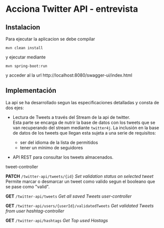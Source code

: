 # Acciona Twitter API - entrevista

## Instalacion 
Para ejecutar la aplicacion se debe compilar
````shell
mvn clean install 
````
y ejecutar mediante 
````shell
mvn spring-boot:run
````
y acceder al la url http://localhost:8080/swagger-ui/index.html


## Implementación
La api se ha desarrollado segun las especificaciones detalladas y consta de dos ejes:
* Lectura de Tweets a través del Stream de la api de twitter.   
  Esta parte se encarga de nutrir la base de datos con los tweets que se van recuperando del stream mediante ``twitter4j``.
  La inclusión en la base de datos de los tweets que llegan esta sujeta a una serie de requisitos:
  * ser del idioma de la lista de permitidos 
  * tener un mínimo de seguidores
    
  
* API REST para consultar los tweets almacenados.

tweet-controller


**PATCH**
`/twitter-api/tweets/{id}`
_Set validation status on selected tweet_  
Permite marcar o desmarcar un tweet como valido segun el booleano que se pase como "valid".


**GET**
`/twitter-api/tweets`
_Get all saved Tweets
user-controller_


**GET**
`/twitter-api/users/{userId}/validatedTweets`
_Get validated Tweets from user
hashtag-controller_


**GET**
`/twitter-api/hashtags`
_Get Top used Hastags_
